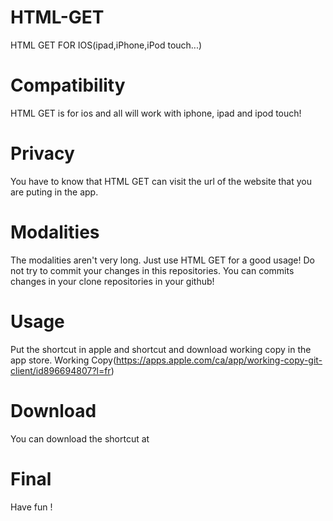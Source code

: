 # HTML-GET
HTML GET FOR IOS(ipad,iPhone,iPod touch...)
# Compatibility
HTML GET is for ios and all will work with iphone, ipad and ipod touch!
# Privacy
You have to know that HTML GET can visit the url of the website that you are puting in the app.
# Modalities
The modalities aren't very long. Just use HTML GET for a good usage!
Do not try to commit your changes in this repositories.
You can commits changes in your clone repositories in your github!
# Usage 
Put the shortcut in apple and shortcut and download working copy in the app store. Working Copy(https://apps.apple.com/ca/app/working-copy-git-client/id896694807?l=fr)
# Download
You can download the shortcut at 
# Final 
Have fun !
